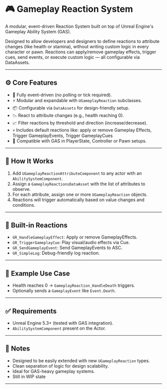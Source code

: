 # 🎮 Gameplay Reaction System

A modular, event-driven Reaction System built on top of Unreal Engine's Gameplay Ability System (GAS).

Designed to allow developers and designers to define reactions to attribute changes (like health or stamina), without writing custom logic in every character or pawn. Reactions can apply/remove gameplay effects, trigger cues, send events, or execute custom logic — all configurable via DataAssets.

---

## ⚙️ Core Features

- 🔁 Fully event-driven (no polling or tick required).
- ⚡ Modular and expandable with `UGameplayReaction` subclasses.
- 📦 Configurable via `DataAssets` for design-friendly setup.
- 📉 React to attribute changes (e.g., health reaching 0).
- 📈 Filter reactions by threshold and direction (increase/decrease).
- 💀 Includes default reactions like: apply or remove Gameplay Effects, Trigger GameplayEvents, Trigger GameplayCues
- 🎯 Compatible with GAS in PlayerState, Controller or Pawn setups.

---

## 🧱 How It Works

1. Add `UGameplayReactionAttributeComponent` to any actor with an `AbilitySystemComponent`.
2. Assign a `GameplayReactionsDataAsset` with the list of attributes to observe.
3. For each attribute, assign one or more `UGameplayReaction` objects.
4. Reactions will trigger automatically based on value changes and conditions.

---

## 🧩 Built-in Reactions

- `GR_HandleGameplayEffect`: Apply or remove GameplayEffects.
- `GR_TriggerGameplayCue`: Play visual/audio effects via Cue.
- `GR_SendGameplayEvent`: Send GameplayEvents to ASC.
- `GR_SimpleLog`: Debug-friendly log reaction.

---

## 📝 Example Use Case

- Health reaches 0 → `GameplayReaction_HandleDeath` triggers.
- Optionally sends a `GameplayEvent` like `Event.Death`.

---

## ✅ Requirements

- Unreal Engine 5.3+ (tested with GAS integration).
- `AbilitySystemComponent` present on the Actor.

---

## 📌 Notes

- Designed to be easily extended with new `UGameplayReaction` types.
- Clean separation of logic for design scalability.
- Ideal for GAS-heavy gameplay systems.
- Still in WIP state

---


